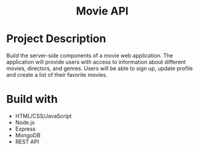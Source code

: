 <h1 align="center">Movie API</h1>

# Project Description
 Build the server-side components of a movie web application. The application will provide users with access to information about different movies, directors, and genres.
 Users will be able to sign up, update profile and create a list of their favorite movies. 

# Build with
- HTML/CSS/JavaScript
- Node.js
- Express
- MongoDB
- REST API
